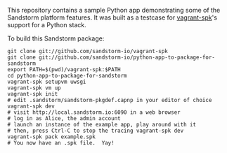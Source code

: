 This repository contains a sample Python app demonstrating some of the
Sandstorm platform features.  It was built as a testcase for
[vagrant-spk](https://github.com/sandstorm-io/vagrant-spk)'s support for a Python stack.

To build this Sandstorm package:

    git clone git://github.com/sandstorm-io/vagrant-spk
    git clone git://github.com/sandstorm-io/python-app-to-package-for-sandstorm
    export PATH=$(pwd)/vagrant-spk:$PATH
    cd python-app-to-package-for-sandstorm
    vagrant-spk setupvm uwsgi
    vagrant-spk vm up
    vagrant-spk init
    # edit .sandstorm/sandstorm-pkgdef.capnp in your editor of choice
    vagrant-spk dev
    # visit http://local.sandstorm.io:6090 in a web browser
    # log in as Alice, the admin account
    # launch an instance of the example app, play around with it
    # then, press Ctrl-C to stop the tracing vagrant-spk dev
    vagrant-spk pack example.spk
    # You now have an .spk file.  Yay!
